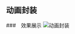 ## 动画封装

###　效果展示
![动画封装](https://github.com/fangweiren/JavaScript-Learning/raw/master/Animation-encapsulation/images/Animation-encapsulation.gif)
